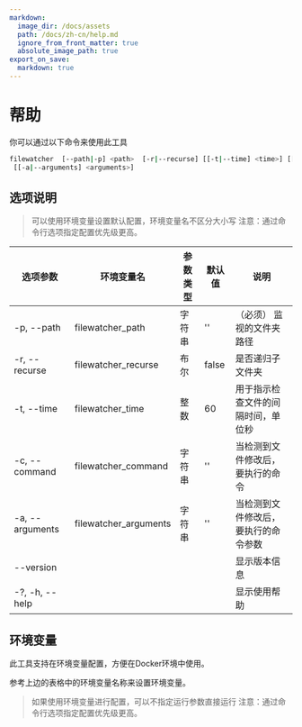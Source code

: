```yaml
---
markdown:
  image_dir: /docs/assets
  path: /docs/zh-cn/help.md
  ignore_from_front_matter: true
  absolute_image_path: true
export_on_save:
  markdown: true
---
```

# 帮助

你可以通过以下命令来使用此工具

```bash
filewatcher  [--path|-p] <path>  [-r|--recurse] [[-t|--time] <time>] [[-c|--command] <command>]
 [[-a|--arguments] <arguments>]
```

## 选项说明

> 可以使用环境变量设置默认配置，环境变量名不区分大小写
> 注意：通过命令行选项指定配置优先级更高。


| 选项参数                    | 环境变量名            | 参数类型 | 默认值 | 说明                                 |
| --------------------------- | --------------------- | -------- | ------ | ------------------------------------ |
| -p, --path <path>           | filewatcher_path      | 字符串   | ''     | （必须） 监视的文件夹路径            |
| -r, --recurse               | filewatcher_recurse   | 布尔     | false  | 是否递归子文件夹                     |
| -t, --time <time>           | filewatcher_time      | 整数     | 60     | 用于指示检查文件的间隔时间，单位秒   |
| -c, --command <command>     | filewatcher_command   | 字符串   | ''     | 当检测到文件修改后，要执行的命令     |
| -a, --arguments <arguments> | filewatcher_arguments | 字符串   | ''     | 当检测到文件修改后，要执行的命令参数 |
| --version                   |                       |          |        | 显示版本信息                         |
| -?, -h, --help              |                       |          |        | 显示使用帮助                         |
## 环境变量

此工具支持在环境变量配置，方便在Docker环境中使用。 

参考上边的表格中的环境变量名称来设置环境变量。

> 如果使用环境变量进行配置，可以不指定运行参数直接运行
> 注意：通过命令行选项指定配置优先级更高。

